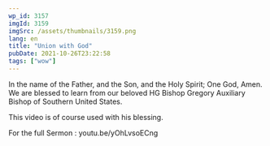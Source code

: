 ```yaml
---
wp_id: 3157
imgId: 3159
imgSrc: /assets/thumbnails/3159.png
lang: en
title: "Union with God"
pubDate: 2021-10-26T23:22:58
tags: ["wow"]
---
```


<!-- page: 6 -->

<p>In the name of the Father, and the Son, and the Holy Spirit; One God, Amen. We are blessed to learn from our beloved HG Bishop Gregory Auxiliary Bishop of Southern United States.</p>
<p>This video is of course used with his blessing.</p>
<p>For the full Sermon : youtu.be/yOhLvsoECng</p>
